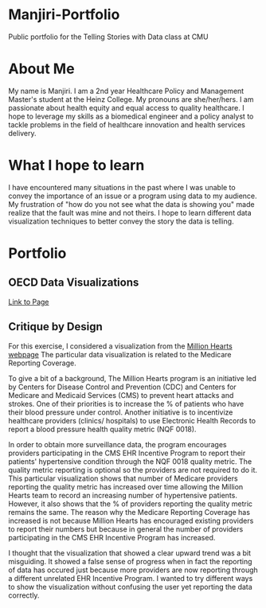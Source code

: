 # Manjiri-Portfolio
Public portfolio for the Telling Stories with Data class at CMU

# About Me
My name is Manjiri. I am a 2nd year Healthcare Policy and Management Master's student at the Heinz College. My pronouns are she/her/hers. I am passionate about health equity and equal access to quality healthcare. I hope to leverage my skills as a biomedical engineer and a policy analyst to tackle problems in the field of healthcare innovation and health services delivery. 

# What I hope to learn
I have encountered many situations in the past where I was unable to convey the importance of an issue or a program using data to my audience. My frustration of "how do you not see what the data is showing you" made realize that the fault was mine and not theirs. I hope to learn different data visualization techniques to better convey the story the data is telling. 

# Portfolio

## OECD Data Visualizations 
[Link to Page](/OECD_viz.md)

## Critique by Design 
For this exercise, I considered a visualization from the [Million Hearts webpage](https://millionhearts.hhs.gov/data-reports/data.html)
The particular data visualization is related to the Medicare Reporting Coverage. 

To give a bit of a background, The Million Hearts program is an initiative led by Centers for Disease Control and Prevention (CDC) and Centers for Medicare and Medicaid Services (CMS) to prevent heart attacks and strokes. One of their priorities is to increase the % of patients who have their blood pressure under control. Another initiative is to incentivize healthcare providers (clinics/ hospitals) to use Electronic Health Records to report a blood pressure health quality metric (NQF 0018). 

In order to obtain more surveillance data, the program encourages providers participating in the CMS EHR Incentive Program to report their patients' hypertensive condition through the NQF 0018 quality metric. The quality metric reporting is optional so the providers are not required to do it. This particular visualization shows that number of Medicare providers reporting the quality metric has increased over time allowing the Million Hearts team to record an increasing number of hypertensive patients. However, it also shows that the % of providers reporting the quality metric remains the same. The reason why the Medicare Reporting Coverage has increased is not because Million Hearts has encouraged existing providers to report their numbers but because in general the number of providers participating in the CMS EHR Incentive Program has increased. 

I thought that the visualization that showed a clear upward trend was a bit misguiding. It showed a false sense of progress when in fact the reporting of data has occured just because more providers are now reporting through a different unrelated EHR Incentive Program. I wanted to try different ways to show the visualization without confusing the user yet reporting the data correctly. 




